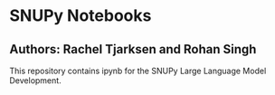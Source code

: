 # SNUPy Notebooks
## Authors: Rachel Tjarksen and Rohan Singh
This repository contains ipynb for the SNUPy Large Language Model Development.
